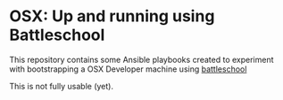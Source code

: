 # OSX: Up and running using Battleschool

This repository contains some Ansible playbooks created to experiment with
bootstrapping a OSX Developer machine using [battleschool](https://github.com/spencergibb/battleschool)

This is not fully usable (yet).
